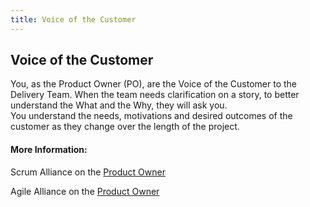 ```yaml
---
title: Voice of the Customer
---
```

## Voice of the Customer

You, as the Product Owner (PO), are the Voice of the Customer to the Delivery Team. When the team needs clarification on a story, to better understand the What and the Why, they will ask you.<BR>
You understand the needs, motivations and  desired outcomes of the customer as they change over the length of the project.

#### More Information:
<!-- Please add any articles you think might be helpful to read before writing the article -->
Scrum Alliance on the <a href='https://www.scrumalliance.org/community/articles/2014/july/who-is-your-product-owner' target='_blank' rel='nofollow'>Product Owner</a>

Agile Alliance on the <a href='https://www.agilealliance.org/glossary/product-owner/' target='_blank' rel='nofollow'>Product Owner</a>



